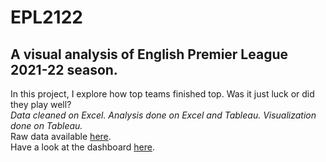 # EPL2122
## A visual analysis of English Premier League 2021-22 season.
In this project, I explore how top teams finished top. Was it just luck or did they play well? <br>
<i> Data cleaned on Excel. Analysis done on Excel and Tableau. Visualization done on Tableau. </i> <br>
Raw data available [here](https://www.football-data.co.uk/mmz4281/2122/E0.csv). <br>
Have a look at the dashboard [here](https://public.tableau.com/app/profile/mizu/viz/EPL2122_16845615480830/Dashboard).
